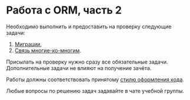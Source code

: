 # Работа с ORM, часть 2

Необходимо выполнить и предоставить на проверку следующие задачи:

1. [Миграции](./orm_migrations),
2. [Связь многие-ко-многим](./m2m-relations).

Присылать на проверку нужно сразу все обязательные задачи. Дополнительные задачи не влияют на получение зачёта.

Работы должны соответствовать принятому [стилю оформления кода](https://github.com/netology-code/codestyle/tree/master/python).

Любые вопросы по решению задач задавайте в чате учебной группы.